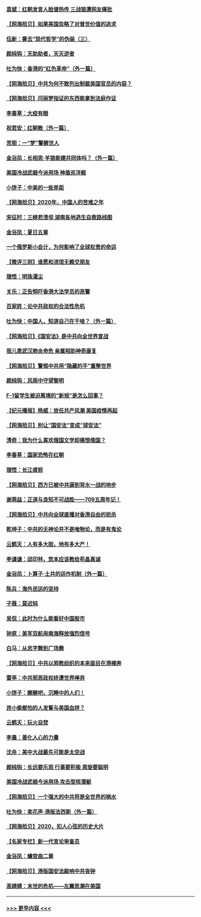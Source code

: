 #### [袁斌：红朝发言人脸谱热传 三战狼遭网友痛批](../pages/nsc993/n12262196.md?t=07171251) 
#### [【网海拾贝】如果美国忽略了对普世价值的追求](../pages/nsc993/n12260094.md?t=07171251) 
#### [伍新：撕去“现代哲学”的伪装（三）](../pages/nsc993/n12257814.md?t=07171251) 
#### [颜纯钩：天助助者，天灭逆者](../pages/nsc993/n12257239.md?t=07171251) 
#### [吐为快：香港的“红色革命”（外一篇）](../pages/nsc993/n12257129.md?t=07171251) 
#### [【网海拾贝】中共为何不敢列出制裁美国官员的内容？](../pages/nsc993/n12256499.md?t=07171251) 
#### [【网海拾贝】闫丽梦指证的东西能拿到法庭作证](../pages/nsc993/n12254739.md?t=07171251) 
#### [李春草：大疫有眼](../pages/nsc993/n12253231.md?t=07171251) 
#### [祝君安：红朝散（外一篇）](../pages/nsc993/n12252340.md?t=07171251) 
#### [苦胆：一“梦”警醒世人](../pages/nsc993/n12251661.md?t=07171251) 
#### [金浴凤：长相思·羊狼能建共同体吗？（外一篇）](../pages/nsc993/n12251570.md?t=07171251) 
#### [美国冷战武器今派用场 神盾巡洋舰](../pages/nsc993/n12251051.md?t=07171251) 
#### [小饼子：中美的一些差距](../pages/nsc993/n12251198.md?t=07171251) 
#### [【网海拾贝】2020年，中国人的苦难之年](../pages/nsc993/n12251012.md?t=07171251) 
#### [宋征时：三峡若溃坝 湖南各地逃生自救路线图](../pages/nsc993/n12250151.md?t=07171251) 
#### [金浴凤：夏日五章](../pages/nsc993/n12249556.md?t=07171251) 
#### [一个俄罗斯小会计，为何影响了全球权贵的命运](../pages/nsc993/n12249523.md?t=07171251) 
#### [【微评三则】谁愿和流氓无赖交朋友](../pages/nsc993/n12248892.md?t=07171251) 
#### [理悟：明珠濯尘](../pages/nsc993/n12248839.md?t=07171251) 
#### [关乐：正告恫吓香港大法学员的恶警](../pages/nsc993/n12248750.md?t=07171251) 
#### [百家姓：论中共政权的合法性危机](../pages/nsc993/n12248625.md?t=07171251) 
#### [吐为快：中国人，知道自己在干啥？（外一篇）](../pages/nsc993/n12248615.md?t=07171251) 
#### [【网海拾贝】《国安法》是中共向全世界宣战](../pages/nsc993/n12248498.md?t=07171251) 
#### [我儿患武汉肺炎命危 亲属相助神奇康复](../pages/nsc993/n12247576.md?t=07171251) 
#### [【网海拾贝】警惕中共用“隐藏的手”重整世界](../pages/nsc993/n12246247.md?t=07171251) 
#### [颜纯钩：风雨中守望黎明](../pages/nsc993/n12246291.md?t=07171251) 
#### [F-1留学生被迫离境的“新规”是怎么回事？](../pages/nsc993/n12246361.md?t=07171251) 
#### [【纪元播报】杨威：放任共产风潮 美国疫情再起](../pages/nsc993/n12240124.md?t=07171251) 
#### [【网海拾贝】别让“国安法“变成“球安法”](../pages/nsc993/n12242935.md?t=07171251) 
#### [清奇：我为什么喜欢俄国文学却痛恨俄国？](../pages/nsc993/n12240970.md?t=07171251) 
#### [李春草：国家恐怖在红朝](../pages/nsc993/n12240943.md?t=07171251) 
#### [理悟：长江盛怒](../pages/nsc993/n12240627.md?t=07171251) 
#### [【网海拾贝】西方已被中共逼到背水一战的地步](../pages/nsc993/n12240176.md?t=07171251) 
#### [谢燕益：正道与良知不可战胜——709五周年记！](../pages/nsc993/n12239775.md?t=07171251) 
#### [【网海拾贝】中共向全球直播对香港自由的扼杀](../pages/nsc993/n12239675.md?t=07171251) 
#### [乾坤子：中共的无神论并不是唯物论，而是有鬼论](../pages/nsc993/n12235337.md?t=07171251) 
#### [云鹤天：人有多大胆，地有多大产！](../pages/nsc993/n12235180.md?t=07171251) 
#### [李谦谦：邱印林，您本应该教给苟晶真诚](../pages/nsc993/n12235016.md?t=07171251) 
#### [金浴凤：卜算子·土共的运作机制（外一篇）](../pages/nsc993/n12234986.md?t=07171251) 
#### [陈兵：海外民运的坚持](../pages/nsc993/n12234976.md?t=07171251) 
#### [子薇：莫迟钝](../pages/nsc993/n12234945.md?t=07171251) 
#### [吴侃：此时为什么能看好中国股市](../pages/nsc993/n12234791.md?t=07171251) 
#### [钟原：美军双航母南海释放强烈信号](../pages/nsc993/n12234757.md?t=07171251) 
#### [白马：从忠字舞到广场舞](../pages/nsc993/n12233793.md?t=07171251) 
#### [【网海拾贝】中共以邪教组织的本来面目在港裸奔](../pages/nsc993/n12233705.md?t=07171251) 
#### [雷亭：中共邪恶政权终遭世界唾弃](../pages/nsc993/n12233527.md?t=07171251) 
#### [小饼子：醒醒吧，沉睡中的人们！](../pages/nsc993/n12233462.md?t=07171251) 
#### [连小偷都怕的人发誓与美国血拼？](../pages/nsc993/n12233384.md?t=07171251) 
#### [云鹤天：玩火自焚](../pages/nsc993/n12233200.md?t=07171251) 
#### [李晨：善化人心的力量](../pages/nsc993/n12232209.md?t=07171251) 
#### [沈舟：美中大战最先可能是太空战](../pages/nsc993/n12232144.md?t=07171251) 
#### [颜纯钩：长远要乐观 行事要积极 周旋要聪明](../pages/nsc993/n12231992.md?t=07171251) 
#### [美国冷战武器今派用场 攻击型核潜艇](../pages/nsc993/n12231191.md?t=07171251) 
#### [【网海拾贝】一个强大的中共将是全世界的祸水](../pages/nsc993/n12231562.md?t=07171251) 
#### [吐为快：卖花声‧港版法西斯（外一篇）](../pages/nsc993/n12229898.md?t=07171251) 
#### [【网海拾贝】2020，扣人心弦的历史大片](../pages/nsc993/n12229171.md?t=07171251) 
#### [【名家专栏】新一代言论审查员](../pages/nsc993/n12227794.md?t=07171251) 
#### [金浴凤：蟾宫曲二章](../pages/nsc993/n12228984.md?t=07171251) 
#### [【网海拾贝】港版国安法敲响中共丧钟](../pages/nsc993/n12226956.md?t=07171251) 
#### [高婧婧：末世的危机——左翼思潮在美国](../pages/nsc993/n12226818.md?t=07171251) 

----
#### [ >>> 更早内容 <<< ](../indexes/nsc993-earlier.md)
